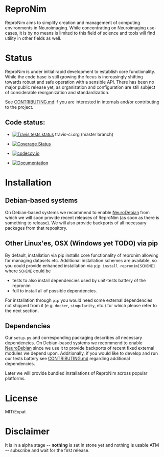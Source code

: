 # ReproNim

ReproNim aims to simplify creation and management of computing environments
in Neuroimaging.  While concentrating on Neuroimaging use-cases, it is
by no means is limited to this field of science and tools will find
utility in other fields as well.

# Status

ReproNim is under initial rapid development to establish core functionality.  While
the code base is still growing the focus is increasingly shifting towards
robust and safe operation with a sensible API. There has been no major public
release yet, as organization and configuration are still subject of
considerable reorganization and standardization. 


See [CONTRIBUTING.md](CONTRIBUTING.md) if you are interested in
internals and/or contributing to the project.

## Code status:

* [![Travis tests status](https://secure.travis-ci.org/repronim/repronim.png?branch=master)](https://travis-ci.org/repronim/repronim) travis-ci.org (master branch)

* [![Coverage Status](https://coveralls.io/repos/repronim/repronim/badge.png?branch=master)](https://coveralls.io/r/repronim/repronim)

* [![codecov.io](https://codecov.io/github/repronim/repronim/coverage.svg?branch=master)](https://codecov.io/github/repronim/repronim?branch=master)

* [![Documentation](https://readthedocs.org/projects/repronim/badge/?version=latest)](http://repronim.rtfd.org)

# Installation

## Debian-based systems

On Debian-based systems we recommend to enable [NeuroDebian](http://neuro.debian.net)
from which we will soon provide recent releases of ReproNim (as soon as
there is something to release).  We will also provide backports of
all necessary packages from that repository.

## Other Linux'es, OSX (Windows yet TODO) via pip

By default, installation via pip installs core functionality of repronim
allowing for managing datasets etc.  Additional installation schemes
are available, so you could provide enhanced installation via
`pip install repronim[SCHEME]` where `SCHEME` could be

- tests
     to also install dependencies used by unit-tests battery of the repronim
- full
     to install all of possible dependencies.

For installation through `pip` you would need some external dependencies
not shipped from it (e.g. `docker`, `singularity`, etc.) for which please refer to
the next section.  

## Dependencies

Our `setup.py` and corresponding packaging describes all necessary dependencies.
On Debian-based systems we recommend to enable [NeuroDebian](http://neuro.debian.net)
since we use it to provide backports of recent fixed external modules we
depend upon.  Additionally, if you would
like to develop and run our tests battery see [CONTRIBUTING.md](CONTRIBUTING.md)
regarding additional dependencies.

Later we will provide bundled installations of ReproNim across popular
platforms.


# License

MIT/Expat


# Disclaimer

It is in a alpha stage -- **nothing** is set in stone yet and nothing is
usable ATM -- subscribe and wait for the first release.

[Git]: https://git-scm.com
[Git-annex]: http://git-annex.branchable.com
